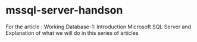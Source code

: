 # mssql-server-handson
For the article : Working Database-1: Introduction Microsoft SQL Server and Explanation of what we will do in this series of articles
